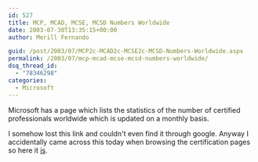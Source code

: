 ```yaml
---
id: 527
title: MCP, MCAD, MCSE, MCSD Numbers Worldwide
date: 2003-07-30T13:35:15+00:00
author: Merill Fernando

guid: /post/2003/07/MCP2c-MCAD2c-MCSE2c-MCSD-Numbers-Worldwide.aspx
permalink: /2003/07/mcp-mcad-mcse-mcsd-numbers-worldwide/
dsq_thread_id:
  - "78346298"
categories:
  - Microsoft
---
```

<body xmlns="http://www.w3.org/1999/xhtml">
    <p>
        Microsoft has a page which lists the statistics of the number of certified professionals
        worldwide which is updated on a monthly basis.
    </p>
    <p>
        I&#160;somehow lost this link and couldn't even find it through google. Anyway I accidentally
        came across this today when browsing the certification pages so here it <a href="http://www.microsoft.com/traincert/mcp/certified.asp">is</a>.
    </p>
</body>